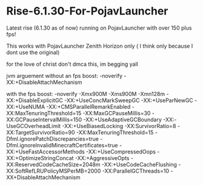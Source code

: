 # Rise-6.1.30-For-PojavLauncher
Latest rise (6.1.30 as of now) running on PojavLauncher with over 150 plus fps!

This works with PojavLauncher Zenith Horizon only ( I think only because I dont use the original)

for the love of christ don't dmca this, im begging yall

jvm arguement without an fps boost: -noverify -XX:+DisableAttachMechanism



with the fps boost: -noverify -Xmx900M -Xms900M -Xmn128m -XX:+DisableExplicitGC -XX:+UseConcMarkSweepGC -XX:+UseParNewGC -XX:+UseNUMA -XX:+CMSParallelRemarkEnabled -XX:MaxTenuringThreshold=15 -XX:MaxGCPauseMillis=30 -XX:GCPauseIntervalMillis=150 -XX:+UseAdaptiveGCBoundary -XX:-UseGCOverheadLimit -XX:+UseBiasedLocking -XX:SurvivorRatio=8 -XX:TargetSurvivorRatio=90 -XX:MaxTenuringThreshold=15 -Dfml.ignorePatchDiscrepancies=true -Dfml.ignoreInvalidMinecraftCertificates=true -XX:+UseFastAccessorMethods -XX:+UseCompressedOops -XX:+OptimizeStringConcat -XX:+AggressiveOpts -XX:ReservedCodeCacheSize=2048m -XX:+UseCodeCacheFlushing -XX:SoftRefLRUPolicyMSPerMB=2000 -XX:ParallelGCThreads=10 -XX+DisableAttachMechanism
